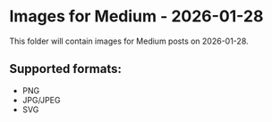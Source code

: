 # Images for Medium - 2026-01-28

This folder will contain images for Medium posts on 2026-01-28.

## Supported formats:
- PNG
- JPG/JPEG
- SVG
